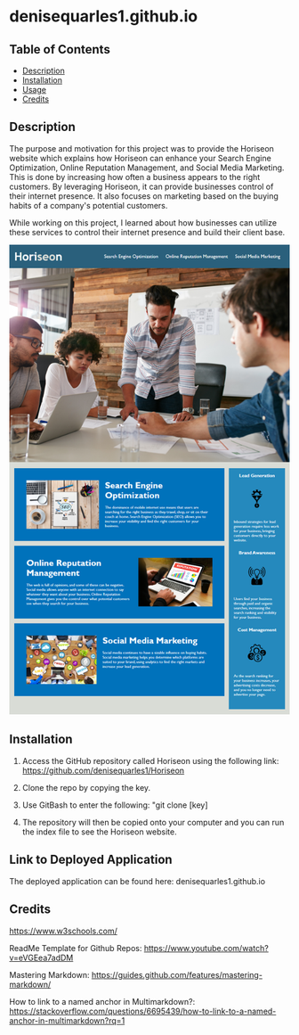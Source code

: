 # denisequarles1.github.io

## Table of Contents
* [Description](#description)
* [Installation](#installation)
* [Usage](#usage)
* [Credits](#credits)

## Description
The purpose and motivation for this project was to provide the Horiseon website which explains how Horiseon can enhance your Search Engine Optimization, Online Reputation Management, and Social Media Marketing. <br>
This is done by increasing how often a business appears to the right customers. By leveraging Horiseon, it can provide businesses control of their internet presence. 
It also focuses on marketing based on the buying habits of a company's potential customers.<br> 

 While working on this project, I learned about how businesses can utilize these services to control their internet presence and build their client base. <br>
 
 <img src="Website Screenshot.png"> 
 

## Installation
1. Access the GitHub repository called Horiseon using the following link: https://github.com/denisequarles1/Horiseon


2. Clone the repo by copying the key.

3. Use GitBash to enter the following: "git clone [key]

4. The repository will then be copied onto your computer and you can run the index file to see the Horiseon website.

## Link to Deployed Application
The deployed application can be found here: denisequarles1.github.io


## Credits
https://www.w3schools.com/

ReadMe Template for Github Repos: https://www.youtube.com/watch?v=eVGEea7adDM

Mastering Markdown: https://guides.github.com/features/mastering-markdown/

How to link to a named anchor in Multimarkdown?:
https://stackoverflow.com/questions/6695439/how-to-link-to-a-named-anchor-in-multimarkdown?rq=1








